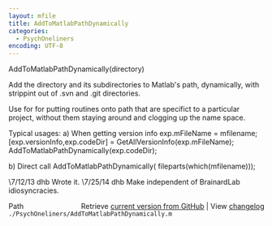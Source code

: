 ```yaml
---
layout: mfile
title: AddToMatlabPathDynamically
categories:
  - PsychOneliners
encoding: UTF-8
---
```


AddToMatlabPathDynamically(directory)

Add the directory and its subdirectories to Matlab's path, dynamically,
with strippint out of .svn and .git directories.

Use for for putting routines onto path that are specifict to a particular
project, without them staying around and clogging up the name space.

Typical usages:
a) When getting version info
  exp.mFileName = mfilename;
  [exp.versionInfo,exp.codeDir] = GetAllVersionInfo(exp.mFileName);
  AddToMatlabPathDynamically(exp.codeDir);

b) Direct call
  AddToMatlabPathDynamically( fileparts(which(mfilename)));

\7/12/13  dhb  Wrote it.
\7/25/14  dhb  Make independent of BrainardLab idiosyncracies.


<div class="code_header" style="text-align:right;">
  <span style="float:left;">Path&nbsp;&nbsp;</span> <span class="counter">Retrieve <a href=
  "https://raw.github.com/Psychtoolbox-3/Psychtoolbox-3/beta/./PsychOneliners/AddToMatlabPathDynamically.m">current version from GitHub</a> | View <a href=
  "https://github.com/Psychtoolbox-3/Psychtoolbox-3/commits/beta/./PsychOneliners/AddToMatlabPathDynamically.m">changelog</a></span>
</div>
<div class="code">
  <code>./PsychOneliners/AddToMatlabPathDynamically.m</code>
</div>
